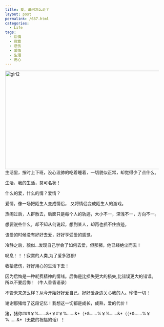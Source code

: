 ```yaml
---
title: 爱，请问怎么走？
layout: post
permalink: /637.html
categories:
  - Life
tags:
  - 后悔
  - 寂寞
  - 悲伤
  - 爱情
  - 生活
  - 用心
---
```

<img src="http://www.80aj.com/wp-content/uploads/2009/11/girl2.jpg" alt="girl2" title="girl2" width="542" height="322" class="aligncenter size-full wp-image-678" />  
生活里，按时上下班，没心没肺的吃着睡着，一切貌似正常，却觉得少了点什么。

生活，我的生活，莫可名状！

什么的爱，什么的情？爱情？

爱情，像一场把陌生人变成情侣， 又将情侣变成陌生人的游戏。

热闹过后，人群散去，后面只是每个人的轨迹，大小不一，深浅不一，方向不一。

想要说些什么，却不知从何说起，想到某人，却再也抓不住痕迹。

该爱的时候没有好好去爱，好好享受爱的感觉。

冷静之后，貌似&#8230;发现自己学会了如何去爱，但那猪，他已经绝尘而去！

叹息！！！寂寞的人类,为了爱多狼狈!

收拾悲伤，好好用心的生活下去！

因为后悔是一种耗费精神的情绪。后悔是比损失更大的损失,比错误更大的错误。所以不要后悔！（牛人香香语录）

不管未来怎么样？从今开始好好爱自己，好好爱身边关心我的人。珍惜一切！

谢谢那猪给了这段记忆！我想这一切都是成长，成熟，爱的代价！

猪，猪你###￥%……&#038;\*￥#￥%……&#038;\*（\*&#038;……%￥%……&#038;\*（（\*&#038;……%￥%……&#038;\*（无数的祝福的话）！